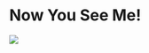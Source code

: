 # Now You See Me!



<img aling="center" src="https://user-images.githubusercontent.com/111304851/230763702-4148f1e6-6da8-487b-8b60-056dca5d8432.svg
">



